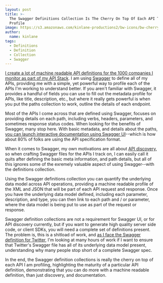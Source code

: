 ```yaml
---
layout: post
title: >-
  The Swagger Definitions Collection Is The Cherry On Top Of Each API That I
  Profile
image: https://s3.amazonaws.com/kinlane-productions2/bw-icons/bw-cherry.png
author:
  name: kinlane
tags:
  - Definitions
  - Definition
  - Collection
  - Swagger
---
```

[I create a lot of machine readable API definitions for the 1000 companies I monitor as part of my API Stack](https://github.com/api-stack/api-stack/tree/gh-pages/data). I am using [Swagger](http://swagger.io) to define all of my APIs, providing me with a simple, yet powerful way to profile each of the APIs I'm working to understand better. If you aren't familiar with Swagger, it provides a handful of fields you can use to fill out the metadata profile for APIs, like title, description, etc., but where it really gets powerful is when you put the paths collection to work, outline the details of each endpoint.

Most of the APIs I come across that are defined using Swagger, focuses on providing details on each path, including verbs, headers, parameters, and sometimes response status codes. When looking for the benefits of Swagger, many stop here. With basic metadata, and details about the paths, [you can launch interactive documentation using Swagger UI](https://github.com/swagger-api/swagger-ui)\--which is how about 80% of folks are using the API specification format.

When it comes to Swagger, my own motivations are all about [API discovery](http://discovery.apievangelist.com), so when crafting Swagger files for the APIs I track on, I can easily call it quits after defining the basic meta information, and path details, but all of this ignores some of the exremely valuable aspect of using Swagger--with the definitions collection.

Using the Swagger definitions collection you can quantify the underlying data model across API operations, providing a machine readable profile of the XML and JSON that will be part of each API request and response. Once you have the underlying data model defined, including each parameter, description, and type, you can then link to each path and / or parameter, where the data model is being put to use as part of the request or response. 

Swagger definition collections are not a requirement for Swagger UI, or for API discovery currently, but if you want to generate high quality server side code, or client SDKs, you will need a complete set of definitions present. The problem is, this is a shitload of work, and [as I face the Swagger definition for Twitter](https://github.com/api-stack/api-stack/blob/gh-pages/data/twitter/twitter-api-swagger.json), I'm looking at many hours of work if I want to ensure that Twitter's Swagger file has all of its underlying data model present, understanding why many people stop short of a complete Swagger spec.

In the end, the Swagger definition collections is really the cherry on top of each API I am profiling, highlighting the maturity of a particular API definition, demonstrating that you can do more with a machine readable definition, than just discovery, and documentation.